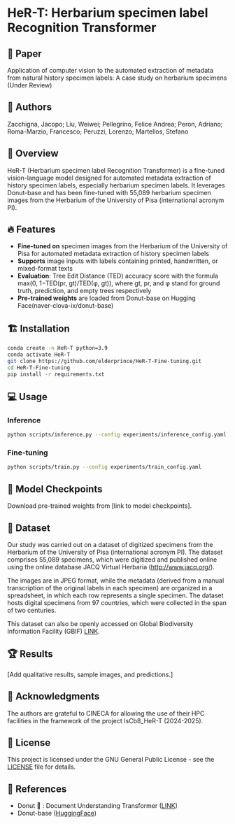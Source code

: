 # HeR-T: Herbarium specimen label Recognition Transformer  

## 📃 Paper
Application of computer vision to the automated extraction of metadata from natural history specimen labels: A case study on herbarium specimens (Under Review)

## 💁 Authors
Zacchigna, Jacopo; Liu, Weiwei; Pellegrino, Felice Andrea; Peron, Adriano; Roma-Marzio, Francesco; Peruzzi, Lorenzo; Martellos, Stefano

## 🚀 Overview  
HeR-T (Herbarium specimen label Recognition Transformer) is a fine-tuned vision-language model designed for automated metadata extraction of history specimen labels, especially herbarium specimen labels. It leverages Donut-base and has been fine-tuned with 55,089 herbarium specimen images from the Herbarium of the University of Pisa (international acronym PI). 

## 🔥 Features  
- **Fine-tuned on** specimen images from the Herbarium of the University of Pisa for automated metadata extraction of history specimen labels
- **Supports** image inputs with labels containing printed, handwritten, or mixed-format texts  
- **Evaluation**: Tree Edit Distance (TED) accuracy score with the formula max(0, 1−TED(pr, gt)/TED(φ, gt)), where gt, pr, and φ stand for ground truth, prediction, and empty trees respectively 
- **Pre-trained weights** are loaded from Donut-base on Hugging Face(naver-clova-ix/donut-base)

## 🏗️ Installation  
```bash
conda create -n HeR-T python=3.9
conda activate HeR-T
git clone https://github.com/elderprince/HeR-T-Fine-tuning.git
cd HeR-T-Fine-tuning
pip install -r requirements.txt
```

## 💻 Usage  
### Inference  
```bash
python scripts/inference.py --config experiments/inference_config.yaml
```

### Fine-tuning  
```bash
python scripts/train.py --config experiments/train_config.yaml
```

## 📂 Model Checkpoints  
Download pre-trained weights from [link to model checkpoints].  

## 📜 Dataset  
Our study was carried out on a dataset of digitized specimens from the Herbarium of the University of Pisa (international acronym PI). The dataset comprises 55,089 specimens, which were digitized and published online using the online database JACQ Virtual Herbaria (http://www.jacq.org/). 

The images are in JPEG format, while the metadata (derived from a manual transcription of the original labels in each specimen) are organized in a spreadsheet, in which each row represents a single specimen. The dataset hosts digital specimens from 97 countries, which were collected in the span of two centuries.

This dataset can also be openly accessed on Global Biodiversity Information Facility (GBIF) [LINK](https://www.gbif.org/dataset/1e98cc26-065e-40ca-9c57-20fa0a2f4981).

## 🏆 Results  
[Add qualitative results, sample images, and predictions.]

## 🤝 Acknowledgments  
The authors are grateful to CINECA for allowing the use of their HPC facilities in the framework of the project IsCb8_HeR-T (2024-2025). 

## 📜 License  
This project is licensed under the GNU General Public License - see the [LICENSE](LICENSE) file for details.  

## 🔗 References  
- Donut 🍩 : Document Understanding Transformer ([LINK](https://github.com/clovaai/donut))
- Donut-base ([HuggingFace](https://huggingface.co/naver-clova-ix/donut-base))
